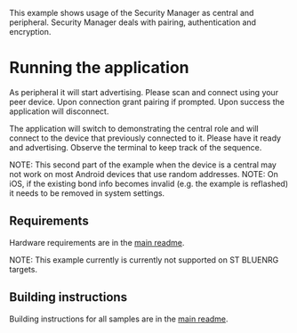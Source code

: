 This example shows usage of the Security Manager as central and peripheral.
Security Manager deals with pairing, authentication and encryption.

# Running the application

As peripheral it will start advertising. Please scan and connect using your peer device.
Upon connection grant pairing if prompted. Upon success the application will disconnect.

The application will switch to demonstrating the central role and will connect to the device that previously connected to it.
Please have it ready and advertising. Observe the terminal to keep track of the sequence.

NOTE: This second part of the example when the device is a central may not work on most Android devices that use random addresses.
NOTE: On iOS, if the existing bond info becomes invalid (e.g. the example is reflashed) it needs to be removed in system settings.

## Requirements

Hardware requirements are in the [main readme](https://github.com/ARMmbed/mbed-os-example-ble/blob/master/README.md).

NOTE: This example currently is currently not supported on ST BLUENRG targets.

## Building instructions

Building instructions for all samples are in the [main readme](https://github.com/ARMmbed/mbed-os-example-ble/blob/master/README.md).
